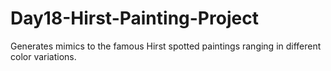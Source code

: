 # Day18-Hirst-Painting-Project
Generates mimics to the famous Hirst spotted paintings ranging in different color variations. 
